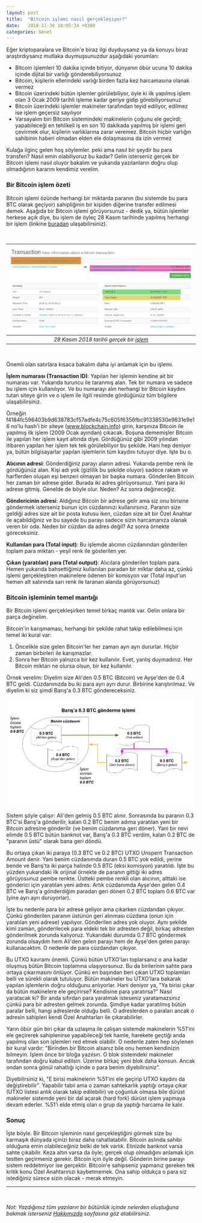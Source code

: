```yaml
---
layout: post
title:  "Bitcoin işlemi nasıl gerçekleşiyor?"
date:   2018-11-30 10:05:34 +0300
categories: Genel
---
```



Eğer kriptoparalara ve Bitcoin'e biraz ilgi duyduysanız ya da konuyu biraz araştırdıysanız mutlaka duymuşsunuzdur aşağıdaki yorumları:

- Bitcoin işlemleri 10 dakika içinde bitiyor, dünyanın öbür ucuna 10 dakika içinde dijital bir varlığı gönderebiliyorsunuz
- Bitcoin, kişilerin ellerindeki varlığı birden fazla kez harcamasına olanak vermez
- Bitcoin üzerindeki bütün işlemler görülebiliyor, öyle ki ilk yapılmış işlem olan 3 Ocak 2009 tarihli işleme kadar geriye gidip görebiliyorsunuz
- Bitcoin üzerindeki işlemler makineler tarafından teyid ediliyor, edilmez ise işlem geçersiz sayılıyor
- Varsayalım biri Bitcoin sistemindeki makinelerin çoğunu ele geçirdi; yapabileceği en tehlikeli iş en son 10 dakikada yapılmış bir işlemi geri çevirmek olur, kişilerin varlıklarına zarar veremez. Bitcoin hiçbir varlığın sahibinin haberi olmadan elden ele dolaşmasına da izin vermez

Kulağa ilginç gelen hoş söylemler. peki ama nasıl bir şeydir bu para transferi? Nasıl emin olabiliyoruz bu kadar? Gelin isterseniz gerçek bir Bitcoin işlemi nasıl oluyor bakalım ve yukarıda yazılanların doğru olup olmadığının kararını kendimiz verelim. 

### Bir Bitcoin işlem özeti

Bitcoin işlemi özünde herhangi bir miktarda paranın (bu sistemde bu para BTC olarak geçiyor) sahipliğinin bir kişiden diğerine transfer edilmesi demek. Aşağıda bir Bitcoin işlemi görüyorsunuz - dedik ya, bütün işlemler herkese açık diye, bu işlem de öyleç 28 Kasım tarihinde yapılmış herhangi bir işlem (linkine [buradan](https://www.blockchain.com/btc/tx/f1cd43bc5be1309c8e76d4584a8f6dfbfca37399588416042f8a85603c5f4995) ulaşabilirsiniz). 


&nbsp;

| ![transaction-sample-640-b.png](/assets/transaction-sample-640-b.png) | 
|:--:| 
| *28 Kasım 2018 tarihli gerçek bir [işlem](https://www.blockchain.com/btc/tx/f1cd43bc5be1309c8e76d4584a8f6dfbfca37399588416042f8a85603c5f4995)* |

&nbsp;

Önemli olan satırlara kısaca bakalım daha iyi anlamak için bu işlemi. 

**İşlem numarası (Transaction ID)**: Yapılan her işlemin kendine ait bir numarası var. Yukarıda turuncu ile taranmış alan. Tek bir numara ve sadece bu işlem için kullanılıyor. Ve bu numarayı alın herhangi bir Bitcoin kaydını tutan siteye girin ve o işlem ile ilgili resimde gördüğünüz tüm bilgilere ulaşabilirsiniz. 

Örneğin f4184fc596403b9d638783cf57adfe4c75c605f6356fbc91338530e9831e9e16 no'lu hash'i bir siteye (www.blockchain.info) girin, karşınıza Bitcoin ile yapılmış ilk işlem (2009 Ocak ayından) çıkacak. Boşuna dememişler Bitcoin ile yapılan her işlem kayıt altında diye. Gördüğünüz gibi 2009 yılından itibaren yapılan her işlem tek tek görülebiliyor bu şekilde. Hani hep deniyor ya, bütün bilgisayarlar yapılan işlemlerin tüm kaydını tutuyor diye. İşte bu o. 

**Alıcının adresi**: Gönderdiğiniz parayı alanın adresi. Yukarıda pembe renk ile gördüğünüz alan. Kişi adı yok (gizlilik bu şekilde oluyor) sadece rakam ve harflerden oluşan eşi benzeri olmayan bir başka numara. Gönderilen Bitcoin her zaman bir adrese gider. Burada iki adres görüyorsunuz. Yani para iki adrese gitmiş. Genelde de böyle olur. Neden? Az sonra değineceğiz. 

**Göndericinin adresi**: Aldığınız Bitcoin bir adrese gelir ama siz onu birisine göndermek isterseniz bunun için cüzdanınızı kullanırsınız. Paranın size geldiği adres size ait bir posta kutusu iken, cüzdan size ait bir Özel Anahtar ile açabildiğiniz ve bu sayede bu parayı sadece sizin harcamanıza olanak veren bir oda. Neden bir cüzdan da adres değil? Az sonra örnekte göreceksiniz.  

**Kullanılan para (Total input)**: Bu işlemde alıcının cüzdanından gönderilen toplam para miktarı - yeşil renk ile gösterilen yer. 

**Çıkan (yaratılan) para (Total output)**: Alıcılara gönderilen toplam para. Hemen yukarıda bahsettiğimiz kullanılan paradan bir miktar daha az, çünkü işlemi gerçekleştiren makinelere ödenen bir komisyon var (Total input'un hemen alt satırında sarı renk ile taranan alanda görüyorsunuz) 

### Bitcoin işleminin temel mantığı

Bir Bitcoin işlemi gerçekleşirken temel birkaç mantık var. Gelin onlara bir parça değinelim. 

Bitcoin'in karışmaması, herhangi bir şekilde rahat takip edilebilmesi için temel iki kural var: 
1. Öncelikle size gelen Bitcoin'ler her zaman ayrı ayrı dururlar. Hiçbir zaman birbirleri ile karışmazlar. 
2. Sonra her Bitcoin yalnızca bir kez kullanılır. Evet, yanlış duymadınız. Her Bitcoin miktarı ne olursa olsun, bir kez kullanılır. 

Örnek verelim: Diyelim size Ali'den 0.5 BTC (Bitcoin) ve Ayşe'den de 0.4 BTC geldi. Cüzdanınızda bu iki para ayrı ayrı durur. Birbirine karıştırılmaz.  Ve diyelim ki siz şimdi Barış'a 0.3 BTC göndereceksiniz. 

![Bitcoin-transaction-example-b.png](/assets/Bitcoin-transaction-example-b.png) 

Sistem şöyle çalışır: Ali'den gelmiş 0.5 BTC alınır. Sonrasında bu paranın 0.3 BTC'si Barış'a gönderilir, kalan 0.2 BTC benim adıma yaratılan yeni bir Bitcoin adresine gönderilir (ve benim cüzdanıma geri döner). Yani bir nevi elimde 0.5 BTC bütün banknot var, Barış'a 0.3 BTC verdim, kalan 0.2 BTC de "paranın üstü" olarak bana geri döndü. 

Bu ortaya çıkan iki paraya (0.3 BTC ve 0.2 BTC) UTXO Unspent Transaction Amount denir. Yani benim cüzdanımda duran 0.5 BTC yok edildi, yerine bende ve Barış'ta iki parça halinde 0.5 BTC (eksi komisyon) yaratıldı. İşte bu yüzden yukarıdaki ilk orijinal örnekte de paranın gittiği iki adres görüyosunuz pembe renkte. Üstteki pembe renkli olan alıcının, alttaki ise gönderici için yaratılan yeni adres. Artık cüzdanımda Ayşe'den gelen 0.4 BTC ve Barış'a gönderdiğim paradan geri dönen 0.2 BTC toplam 0.6 BTC var (yine ayrı ayrı duruyorlar). 

İşte bu nedenle para bir adrese geliyor ama çıkarken cüzdandan çıkıyor. Çünkü gönderilen paranın üstünün geri alınması cüzdana (onun için yaratılan yeni adrese) yapılıyor. Gönderilen adres yok oluyor. Aynı şekilde kimi zaman, gönderilecek para eldeki tek bir adresten değil, birkaç adresten gönderilmek zorunda kalıyoruz. Yukarıdaki durumda 0.7 BTC göndermek zorunda olsaydım hem Ali'den gelen parayı hem de Ayşe'den gelen parayı kullanacaktım. O nedenle de para cüzdandan çıkıyor. 

Bu UTXO kavramı önemli. Çünkü bütün UTXO'ları toplarsanız o ana kadar oluşmuş bütün Bitcoin toplamına ulaşıyorsunuz. Bu da birilerinin sahte para ortaya çıkarmasını önlüyor. Çünkü en başından beri çıkan UTXO toplamları belli ve sürekli olarak tutuluyor. Bütün makineler bu UTXO'lara bakarak yapılan işlemlerin doğru olduğunu anlıyorlar. Hani deniyor ya, "Ya birisi çıkar da bütün makinelere ele geçirirse? Kendisine para yaratırsa?" Nasıl yaratacak ki? Bir anda sıfırdan para yaratmak isteseniz yaratamazsınız çünkü para bir adresten gelmek zorunda. Şimdiye kadar yaratılmış bütün paralar belli, hangi adreslerde olduğu belli. O adreslerden o paraları ancak o adresin sahipleri kendi Özel Anahtarları ile çıkarabilirler. 

Yarın öbür gün biri çıkar da uzlaşma ile çalışan sistemde makinelerin %51'ini ele geçirerek sahiplenirse yapabileceği tek hamle, harekete geçtiği anda yapılmış olan son işlemleri red etmek olabilir. O nedenle zaten hep söylenen bir kural vardır: "Birinden bir Bitcoin alsanız bile onu hemen kendinizin bilmeyin. İşlem önce bir bloğa yazılsın. O blok sistemdeki makineler tarafından doğru kabul edilsin. Üzerine birkaç yeni blok daha konsun. Ancak ondan sonra gönül rahatlığı içinde o para benim diyebilirsiniz".

Diyebilirsiniz ki, "E birisi makinelerin %51'ini ele geçirip UTXO kaydını da değiştirebilir". Yapabilir tabii ama o zaman sahtekarlık yaptığı ortaya çıkar (UTXO listesi anlık olarak takip edilebilir) ve çoğunluk olmasa bile dürüst makineler sistemde yeni bir dal açarak (hard fork) dürüst işlem yapmaya devam ederler. %51'i elde etmiş olan o grup da yaptığı harcama ile kalır. 

### Sonuç

İşte böyle. Bir Bitcoin işleminin nasıl gerçekleştiğini görmek size bu karmaşık dünyada içinizi biraz daha rahatlatabilir. Bitcoin aslında sahibi olduğuna emin olabileceğiniz belki de tek varlık. Elinizde banknot varsa sahte çıkabilir. Keza altın varsa da öyle; gerçek olup olmadığını anlamak için testten geçirmeniz gerekir. Bitcoin için öyle değil. Gönderin birine parayı sistem reddetmiyor ise gerçektir. Bitcoin'e sahipseniz yapmanız gereken tek kritik konu Özel Anahtarınızı kaybetmemek. Ona sahip oldukça o para siz istediğiniz sürece sizin olacak - merak etmeyin. 

---
&nbsp;

*Not: Yazdığımız tüm yazıların bir bütünlük içinde nelerden oluştuğuna bakmak isterseniz [Hakkımızda](/about/) sayfasına göz atabilirsiniz.*

